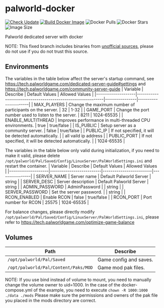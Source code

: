 # palworld-docker

[![Check Update](https://github.com/KagurazakaNyaa/palworld-docker/actions/workflows/update.yml/badge.svg)](https://github.com/KagurazakaNyaa/palworld-docker/actions/workflows/update.yml)
[![Build Docker Image](https://github.com/KagurazakaNyaa/palworld-docker/actions/workflows/build.yml/badge.svg)](https://github.com/KagurazakaNyaa/palworld-docker/actions/workflows/build.yml)
![Docker Pulls](https://img.shields.io/docker/pulls/kagurazakanyaa/palworld)
![Docker Stars](https://img.shields.io/docker/stars/kagurazakanyaa/palworld)
![Image Size](https://img.shields.io/docker/image-size/kagurazakanyaa/palworld/fixed)

Palworld dedicated server with docker

NOTE: This fixed branch includes binaries from [unofficial sources](https://github.com/VeroFess/PalWorld-Server-Unoffical-Fix), please do not use if you do not trust this source.

## Environments

The variables in the table below affect the server's startup command, see <https://tech.palworldgame.com/dedicated-server-guide#settings> and <https://tech.palworldgame.com/community-server-guide>
| Variable           | Describe                                                    | Default Values | Allowed Values       |
|--------------------|-------------------------------------------------------------|----------------|----------------------|
| MAX_PLAYERS        | Change the maximum number of participants on the server.    | 32             | 1-32                 |
| GAME_PORT          | Change the port number used to listen to the server.        | 8211           | 1024-65535           |
| ENABLE_MULTITHREAD | Improves performance in multi-threaded CPU environments.    | true           | true/false           |
| IS_PUBLIC          | Setup server as a community server.                         | false          | true/false           |
| PUBLIC_IP          | If not specified, it will be detected automatically.        |                | all vaild ip address |
| PUBLIC_PORT        | If not specified, it will be detected automatically.        |                | 1024-65535           |

The variables in the table below only valid during initialization, if you need to make it valid, please delete `/opt/palworld/Pal/Saved/Config/LinuxServer/PalWorldSettings.ini` and restart the container.
| Variable           | Describe                 | Default Values          | Allowed Values |
|--------------------|--------------------------|-------------------------|----------------|
| SERVER_NAME        | Server name              | Default Palworld Server | string         |
| SERVER_DESC        | Server description       | Default Palworld Server | string         |
| ADMIN_PASSWORD     | AdminPassword            |                         | string         |
| SERVER_PASSWORD    | Set the server password. |                         | string         |
| RCON_ENABLED       | Enable RCON              | false                   | true/false     |
| RCON_PORT          | Port number for RCON     | 25575                   | 1024-65535     |

For balance changes, please directly modify `/opt/palworld/Pal/Saved/Config/LinuxServer/PalWorldSettings.ini`, please refer to <https://tech.palworldgame.com/optimize-game-balance>

## Volumes

|Path                                   |Describe               |
|---------------------------------------|-----------------------|
|`/opt/palworld/Pal/Saved`              |Game config and saves. |
|`/opt/palworld/Pal/Content/Paks/MOD`   |Game mod pak files.    |

NOTE: If you use bind instead of volume to mount, you need to manually change the volume owner to uid=1000.
In the case of the docker-compose.yml of the example, you need to execute `chown -R 1000:1000 ./data ./mods`
Please make sure the permissions and owners of the pak file you placed in the mods directory are correct.
